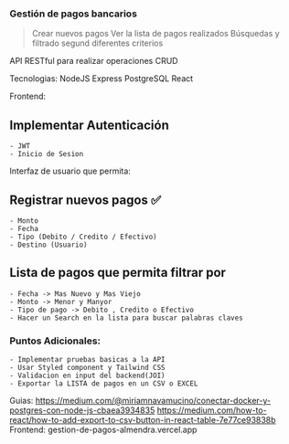 ### Gestión de pagos bancarios

> Crear nuevos pagos
> Ver la lista de pagos realizados
> Búsquedas y filtrado segund diferentes criterios

API RESTful para realizar operaciones CRUD

Tecnologias:
NodeJS
Express
PostgreSQL
React

Frontend:

## Implementar Autenticación

    - JWT
    - Inicio de Sesion

Interfaz de usuario que permita:

## Registrar nuevos pagos ✅

    - Monto
    - Fecha
    - Tipo (Debito / Credito / Efectivo)
    - Destino (Usuario)

## Lista de pagos que permita filtrar por

    - Fecha -> Mas Nuevo y Mas Viejo
    - Monto -> Menor y Manyor
    - Tipo de pago -> Debito , Credito o Efectivo
    - Hacer un Search en la lista para buscar palabras claves

### Puntos Adicionales:

    - Implementar pruebas basicas a la API
    - Usar Styled component y Tailwind CSS
    - Validacion en input del backend(JOI)
    - Exportar la LISTA de pagos en un CSV o EXCEL

Guias:
https://medium.com/@miriamnavamucino/conectar-docker-y-postgres-con-node-js-cbaea3934835
https://medium.com/how-to-react/how-to-add-export-to-csv-button-in-react-table-7e77ce93838b
Frontend:
gestion-de-pagos-almendra.vercel.app
